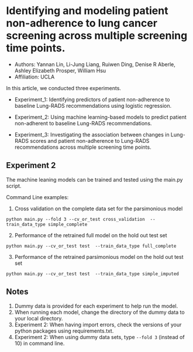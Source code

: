 # Identifying and modeling patient non-adherence to lung cancer screening across multiple screening time points.
*  Authors: Yannan Lin, Li-Jung Liang, Ruiwen Ding, Denise R Aberle, Ashley Elizabeth Prosper, William Hsu
* Affiliation: UCLA

In this article, we conducted three experiments.

* Experiment_1: Identifying predictors of patient non-adherence to baseline Lung-RADS recommendations using logistic regression.

* Experiment_2: Using machine learning-based models to predict patient non-adherent to baseline Lung-RADS recommendations.

* Experiment_3: Investigating the association between changes in Lung-RADS scores and patient non-adherence to Lung-RADS recommendations across multiple screening time points.

## Experiment 2 ##
The machine leaning models can be trained and tested using the main.py script.

Command Line examples:
1. Cross validation on the complete data set for the parsimonious model

`python main.py --fold 3 --cv_or_test cross_validation  --train_data_type simple_complete`

2. Performance of the retrained full model on the hold out test set

`python main.py --cv_or_test test  --train_data_type full_complete
`

3. Performance of the retrained parsimonious model on the hold out test set

`python main.py --cv_or_test test  --train_data_type simple_imputed
`

## Notes ##
1. Dummy data is provided for each experiment to help run the model.
2. When running each model, change the directory of the dummy data to your local directory.
3. Experiment 2: When having import errors, check the versions of your python packages using requirements.txt.
4. Experiment 2: When using dummy data sets, type `--fold 3` (instead of 10) in command line.

